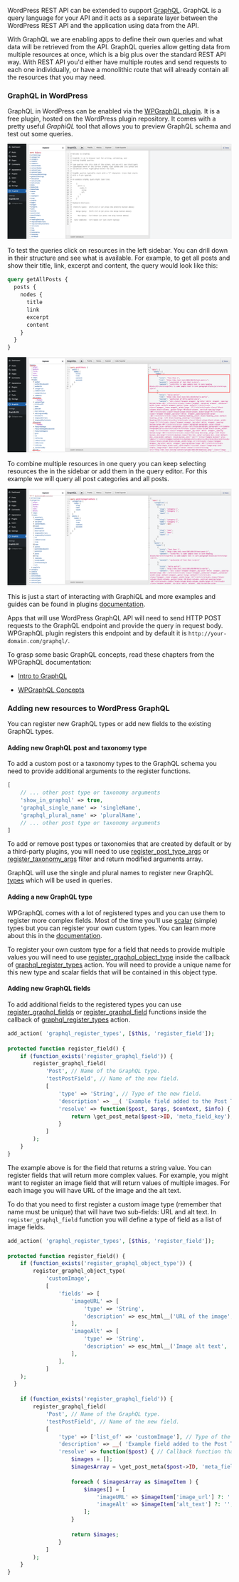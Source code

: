 WordPress REST API can be extended to support [GraphQL](https://graphql.org/). GraphQL is a query language for your API and it acts as a separate layer between the WordPress REST API and the application using data from the API.

With GraphQL we are enabling apps to define their own queries and what data will be retrieved from the API. GraphQL queries allow getting data from multiple resources at once, which is a big plus over the standard REST API way. With REST API you'd either have multiple routes and send requests to each one individually, or have a monolithic route that will already contain all the resources that you may need.

### GraphQL in WordPress

GraphQL in WordPress can be enabled via the [WPGraphQL plugin](https://www.wpgraphql.com/). It is a free plugin, hosted on the WordPress plugin repository. It comes with a pretty useful _GraphiQL_ tool that allows you to preview GraphQL schema and test out some queries.

![GraphiQL initial view](/img/graphiql-1.png "GraphiQL initial view")

To test the queries click on resources in the left sidebar. You can drill down in their structure and see what is available. For example, to get all posts and show their title, link, excerpt and content, the query would look like this:

```graphql
query getAllPosts {
  posts {
    nodes {
      title
      link
      excerpt
      content
    }
  }
}
```

![GraphiQL query view](/img/graphiql-2.png "GraphiQL query view")

To combine multiple resources in one query you can keep selecting resources the in the sidebar or add them in the query editor. For this example we will query all post categories and all posts.

![GraphiQL query view](/img/graphiql-3.png "GraphiQL query view")

This is just a start of interacting with GraphiQL and more examples and guides can be found in plugins [documentation](https://www.wpgraphql.com/docs/).

Apps that will use WordPress GraphQL API will need to send HTTP POST requests to the GraphQL endpoint and provide the query in request body. WPGraphQL plugin registers this endpoint and by default it is `http://your-domain.com/graphql/`.

To grasp some basic GraphQL concepts, read these chapters from the WPGraphQL documentation:

* [Intro to GraphQL](https://www.wpgraphql.com/docs/intro-to-graphql/)

* [WPGraphQL Concepts](https://www.wpgraphql.com/docs/wpgraphql-concepts/)

### Adding new resources to WordPress GraphQL

You can register new GraphQL types or add new fields to the existing GraphQL types.

#### Adding new GraphQL post and taxonomy type

To add a custom post or a taxonomy types to the GraphQL schema you need to provide additional arguments to the register functions.

```php
[
	// ... other post type or taxonomy arguments
	'show_in_graphql' => true,
	'graphql_single_name' => 'singleName',
	'graphql_plural_name' => 'pluralName',
	// ... other post type or taxonomy arguments
]
```

To add or remove post types or taxonomies that are created by default or by a third-party plugins, you will need to use [register\_post\_type\_args](https://developer.wordpress.org/reference/hooks/register_post_type_args/) or [register\_taxonomy\_args](https://developer.wordpress.org/reference/hooks/register_taxonomy_args/) filter and return modified arguments array.

GraphQL will use the single and plural names to register new GraphQL [types](https://graphql.org/learn/schema/#type-system) which will be used in queries.

#### Adding a new GraphQL type

WPGraphQL comes with a lot of registered types and you can use them to register more complex fields. Most of the time you'll use [scalar](https://www.wpgraphql.com/docs/default-types-and-fields/#scalars) (simple) types but you can register your own custom types. You can learn more about this in the [documentation](https://www.wpgraphql.com/docs/default-types-and-fields).

To register your own custom type for a field that needs to provide multiple values you will need to use [register\_graphql\_object\_type](https://www.wpgraphql.com/functions/register_graphql_object_type/) inside the callback of [graphql\_register\_types](https://www.wpgraphql.com/actions/graphql_register_types/) action. You will need to provide a unique name for this new type and scalar fields that will be contained in this object type.


#### Adding new GraphQL fields

To add additional fields to the registered types you can use [register\_graphql\_fields](https://www.wpgraphql.com/functions/register_graphql_fields/) or [register\_graphql\_field](https://www.wpgraphql.com/functions/register_graphql_field/) functions inside the callback of [graphql\_register\_types](https://www.wpgraphql.com/actions/graphql_register_types/) action.

```php
add_action( 'graphql_register_types', [$this, 'register_field']);

protected function register_field() {
	if (function_exists('register_graphql_field')) {
		register_graphql_field(
			'Post', // Name of the GraphQL type.
			'testPostField', // Name of the new field.
			[
				'type' => 'String', // Type of the new field.
				'description' => __( 'Example field added to the Post Type','your-textdomain' ), // Description of the new field.
				'resolve' => function($post, $args, $context, $info) { // Callback function that return the value of the field.
					return \get_post_meta($post->ID, 'meta_field_key');
				}
			]
		);
	}
}
```

The example above is for the field that returns a string value. You can register fields that will return more complex values. For example, you might want to register an image field that will return values of multiple images. For each image you will have URL of the image and the alt text.

To do that you need to first register a custom image type (remember that name must be unique) that will have two sub-fields: URL and alt text. In `register_graphql_field` function you will define a type of field as a list of image fields.

```php
add_action( 'graphql_register_types', [$this, 'register_field']);

protected function register_field() {
	if (function_exists('register_graphql_object_type')) {
		register_graphql_object_type(
			'customImage',
			[
				'fields' => [
					'imageURL' => [
						'type' => 'String',
						'description' => esc_html__('URL of the image', 'your-textdomain'),
					],
					'imageAlt' => [
						'type' => 'String',
						'description' => esc_html__('Image alt text', 'your-textdomain'),
					],
				],
			]
    );
  }

	if (function_exists('register_graphql_field')) {
		register_graphql_field(
			'Post', // Name of the GraphQL type.
			'testPostField', // Name of the new field.
			[
				'type' => ['list_of' => 'customImage'], // Type of the new field registered as a list of images.
				'description' => __( 'Example field added to the Post Type', 'your-textdomain' ), // Description of the new field.
				'resolve' => function($post) { // Callback function that return the value of the field.
					$images = [];
					$imagesArray = \get_post_meta($post->ID, 'meta_field_key');

					foreach ( $imagesArray as $imageItem ) {
						$images[] = [
							'imageURL' => $imageItem['image_url'] ?: '',
							'imageAlt' => $imageItem['alt_text'] ?: '',
						];
					}

					return $images;
				}
			]
		);
	}
}
```
